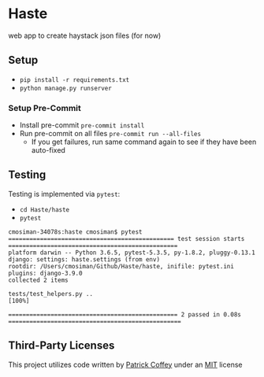# Haste
web app to create haystack json files (for now)

## Setup
- `pip install -r requirements.txt`
- `python manage.py runserver`

### Setup Pre-Commit
- Install pre-commit `pre-commit install`
- Run pre-commit on all files `pre-commit run --all-files`
  - If you get failures, run same command again to see if they have been auto-fixed

## Testing
Testing is implemented via `pytest`:
- `cd Haste/haste`
- `pytest`
```
cmosiman-34078s:haste cmosiman$ pytest
=============================================== test session starts ================================================
platform darwin -- Python 3.6.5, pytest-5.3.5, py-1.8.2, pluggy-0.13.1
django: settings: haste.settings (from env)
rootdir: /Users/cmosiman/Github/Haste/haste, inifile: pytest.ini
plugins: django-3.9.0
collected 2 items

tests/test_helpers.py ..                                                                                     [100%]

================================================ 2 passed in 0.08s =================================================
```
## Third-Party Licenses
This project utilizes code written by [Patrick Coffey](https://patrickcoffey.bitbucket.io) under an [MIT](https://opensource.org/licenses/MIT) license
